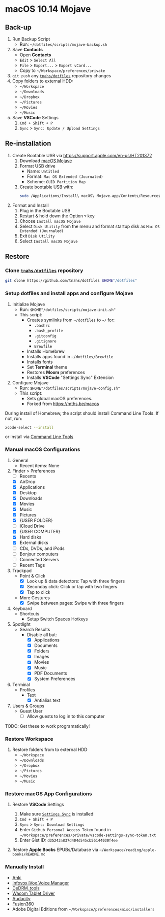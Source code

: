 # macOS 10.14 Mojave


## Back-up

1. Run Backup Script
   + Run: `~/dotfiles/scripts/mojave-backup.sh`
3. Save **Contacts**
    + Open **Contacts**
    + `Edit` > `Select All`
    + `File` > `Export...` > `Export vCard...`
    + Copy to `~/Workspace/preferences/private`
4. `git push` any [`tnahs/dotfiles`](https://github.com/tnahs/dotfiles) repository changes
5. Copy folders to external HDD:
    + `~/Workspace`
    + `~/Downloads`
    + `~/Dropbox`
    + `~/Pictures`
    + `~/Movies`
    + `~/Music`
6. Save **VSCode** Settings
   1. `Cmd + Shift + P`
   2. `Sync` > `Sync: Update / Upload Settings`


## Re-installation

1. Create Bootable USB via https://support.apple.com/en-us/HT201372
   1. Download [macOS Mojave](https://itunes.apple.com/tw/app/macos-mojave/id1398502828?l=en&mt=12)
   2. Format USB drive
      + Name: `Untitled`
      + Format: `Mac OS Extended (Journaled)`
      + Scheme: `GUID Partition Map`
   3.  Create bootable USB with:
        ```bash
        sudo /Applications/Install\ macOS\ Mojave.app/Contents/Resources/createinstallmedia --volume /Volumes/Untitled
        ```
2.  Format and Install
    1. Plug in the Bootable USB
    2. Restart & hold down the Option `⌥` key
    3. Choose `Install macOS Mojave`
    4. Select `Disk Utility` from the menu and format startup disk as `Mac OS Extended (Journaled)`
    5. Exit `Disk Utility`
    6. Select `Install macOS Mojave`


## Restore


### Clone [`tnahs/dotfiles`](https://github.com/tnahs/dotfiles) repository

``` bash
git clone https://github.com/tnahs/dotfiles $HOME"/dotfiles"
```

### Setup dotfiles and install apps and configure Mojave

1. Initialize Mojave
   + Run: `$HOME"/dotfiles/scripts/mojave-init.sh"`
   + This script:
     + Creates symlinks from `~/dotfiles` to `~/` for:
       + `.bashrc`
       + `.bash_profile`
       + `.gitconfig`
       + `.gitignore`
       + `Brewfile`
     + Installs Homebrew
     + Installs apps found in `~/dotfiles/Brewfile`
     + Installs fonts
     + Set **Terminal** theme
     + Restores **Moom** preferences
     + Installs **VSCode** "Settings Sync" Extension
2.  Configure Mojave
     + Run: `$HOME"/dotfiles/scripts/mojave-config.sh"`
     + This script:
          + Sets global macOS preferences.
          + Forked from https://mths.be/macos

During install of Homebrew, the script should install Command Line Tools. If not, run:
``` bash
xcode-select --install
```
or install via [Command Line Tools](https://developer.apple.com/downloads/)


### Manual macOS Configurations

1. General
    + Recent items: None
2. Finder > Preferences
     + [ ] Recents
     + [x] AirDrop
     + [x] Applications
     + [x] Desktop
     + [x] Downloads
     + [x] Movies
     + [x] Music
     + [x] Pictures
     + [x] {USER FOLDER}
     + [ ] iCloud Drive
     + [x] {USER COMPUTER}
     + [x] Hard disks
     + [x] External disks
     + [ ] CDs, DVDs, and iPods
     + [ ] Bonjour computers
     + [ ] Connected Servers
     + [ ] Recent Tags
3. Trackpad
   + Point & Click
     + [x] Look up & data detectors: Tap with three fingers
     + [x] Seconday click: Click or tap with two fingers
     + [x] Tap to click
   + More Gestures
     + [x] Swipe between pages: Swipe with three fingers
4. Keyboard
     + Shortcuts
          + Setup Switch Spaces Hotkeys
4. Spotlight
   + Search Results
     + Disable all but:
       + [x] Applications
       + [x] Documents
       + [x] Folders
       + [x] Images
       + [x] Movies
       + [x] Music
       + [x] PDF Documents
       + [x] System Preferences
5. Terminal
   + Profiles
     + Text
          + [x] Antialias text
5. Users & Groups
   + Guest User
     + [ ] Allow guests to log in to this computer

TODO: Get these to work programatically!


### Restore Workspace

1. Restore folders from to external HDD
    + `~/Workspace`
    + `~/Downloads`
    + `~/Dropbox`
    + `~/Pictures`
    + `~/Movies`
    + `~/Music`


### Restore macOS App Configurations

1. Restore **VSCode** Settings
   1. Make sure [`Settings Sync`](https://marketplace.visualstudio.com/items?itemName=Shan.code-settings-sync) is installed
   2. `Cmd + Shift + P`
   3. `Sync` > `Sync: Download Settings`
   4. Enter `Github Personal Access Token` found in `~/Workspace/preferences/private/vscode-settings-sync-token.txt`
   5. Enter Gist ID: `d35243a837d404d545cb56144030f4ee`

2. Restore **Apple Books** EPUBs/Database via `~/Workspace/reading/apple-books/README.md`


### Manually Install

+ [Anki](https://apps.ankiweb.net/)
+ [Infovox iVox Voice Manager](http://www.assistiveware.com/product/infovox-ivox)
+ [DeDRM_tools](https://github.com/apprenticeharper/DeDRM_tools/releases/)
+ [Wacom Tablet Driver](https://www.wacom.com/en-us/support/product-support/drivers)
+ [Audacity](http://www.audacityteam.org/)
+ [Fusion360](https://www.autodesk.com/products/fusion-360/students-teachers-educators)
+ Adobe Digital Editions from `~/Workspace/preferences/misc/installers`
